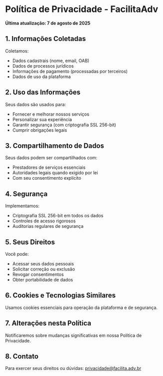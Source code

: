 # Política de Privacidade - FacilitaAdv

**Última atualização: 7 de agosto de 2025**

## 1. Informações Coletadas
Coletamos:
- Dados cadastrais (nome, email, OAB)
- Dados de processos jurídicos
- Informações de pagamento (processadas por terceiros)
- Dados de uso da plataforma

## 2. Uso das Informações
Seus dados são usados para:
- Fornecer e melhorar nossos serviços
- Personalizar sua experiência
- Garantir segurança (com criptografia SSL 256-bit)
- Cumprir obrigações legais

## 3. Compartilhamento de Dados
Seus dados podem ser compartilhados com:
- Prestadores de serviços essenciais
- Autoridades legais quando exigido por lei
- Com seu consentimento explícito

## 4. Segurança
Implementamos:
- Criptografia SSL 256-bit em todos os dados
- Controles de acesso rigorosos
- Auditorias regulares de segurança

## 5. Seus Direitos
Você pode:
- Acessar seus dados pessoais
- Solicitar correção ou exclusão
- Revogar consentimentos
- Obter portabilidade de dados

## 6. Cookies e Tecnologias Similares
Usamos cookies essenciais para operação da plataforma e de segurança.

## 7. Alterações nesta Política
Notificaremos sobre mudanças significativas em nossa Política de Privacidade.

## 8. Contato
Para exercer seus direitos ou dúvidas: privacidade@facilita.adv.br